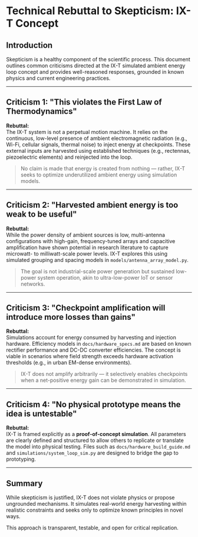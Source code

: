 # Technical Rebuttal to Skepticism: IX-T Concept

## Introduction

Skepticism is a healthy component of the scientific process. This document outlines common criticisms directed at the IX-T simulated ambient energy loop concept and provides well-reasoned responses, grounded in known physics and current engineering practices.

---

## Criticism 1: "This violates the First Law of Thermodynamics"

**Rebuttal:**  
The IX-T system is not a perpetual motion machine. It relies on the continuous, low-level presence of ambient electromagnetic radiation (e.g., Wi-Fi, cellular signals, thermal noise) to inject energy at checkpoints. These external inputs are harvested using established techniques (e.g., rectennas, piezoelectric elements) and reinjected into the loop.

> No claim is made that energy is created from nothing — rather, IX-T seeks to optimize underutilized ambient energy using simulation models.

---

## Criticism 2: "Harvested ambient energy is too weak to be useful"

**Rebuttal:**  
While the power density of ambient sources is low, multi-antenna configurations with high-gain, frequency-tuned arrays and capacitive amplification have shown potential in research literature to capture microwatt- to milliwatt-scale power levels. IX-T explores this using simulated grouping and spacing models in `models/antenna_array_model.py`.

> The goal is not industrial-scale power generation but sustained low-power system operation, akin to ultra-low-power IoT or sensor networks.

---

## Criticism 3: "Checkpoint amplification will introduce more losses than gains"

**Rebuttal:**  
Simulations account for energy consumed by harvesting and injection hardware. Efficiency models in `docs/hardware_specs.md` are based on known rectifier performance and DC-DC converter efficiencies. The concept is viable in scenarios where field strength exceeds hardware activation thresholds (e.g., in urban EM-dense environments).

> IX-T does not amplify arbitrarily — it selectively enables checkpoints when a net-positive energy gain can be demonstrated in simulation.

---

## Criticism 4: "No physical prototype means the idea is untestable"

**Rebuttal:**  
IX-T is framed explicitly as a **proof-of-concept simulation**. All parameters are clearly defined and structured to allow others to replicate or translate the model into physical testing. Files such as `docs/hardware_build_guide.md` and `simulations/system_loop_sim.py` are designed to bridge the gap to prototyping.

---

## Summary

While skepticism is justified, IX-T does not violate physics or propose ungrounded mechanisms. It simulates real-world energy harvesting within realistic constraints and seeks only to optimize known principles in novel ways.

This approach is transparent, testable, and open for critical replication.
